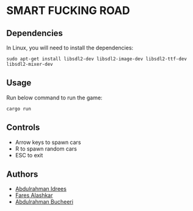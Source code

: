 # SMART FUCKING ROAD

## Dependencies

In Linux, you will need to install the dependencies:

```
sudo apt-get install libsdl2-dev libsdl2-image-dev libsdl2-ttf-dev libsdl2-mixer-dev
```

## Usage

Run below command to run the game:

```
cargo run
```

## Controls

- Arrow keys to spawn cars
- R to spawn random cars
- ESC to exit

## Authors

- [Abdulrahman Idrees](https://github.com/akhaled01)
- [Fares Alashkar](https://github.com/Exortix)
- [Abdulrahman Bucheeri](https://github.com/jackblue2009)